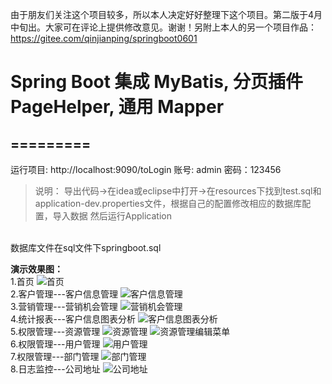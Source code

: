 由于朋友们关注这个项目较多，所以本人决定好好整理下这个项目。第二版于4月中旬出。大家可在评论上提供修改意见。谢谢！另附上本人的另一个项目作品：https://gitee.com/qinjianping/springboot0601
# Spring Boot 集成 MyBatis, 分页插件 PageHelper, 通用 Mapper 
=========
---------
运行项目:
    http://localhost:9090/toLogin
账号: admin         密码：123456

>说明：
导出代码->在idea或eclipse中打开->在resources下找到test.sql和application-dev.properties文件，根据自己的配置修改相应的数据库配置，导入数据
然后运行Application
<br/>
数据库文件在sql文件下springboot.sql
<br/>

**演示效果图：**
<br/>
1.首页
![首页](https://gitee.com/qinjianping/customer/raw/master/customer_img/1.png)
<br/>
2.客户管理---客户信息管理
![客户信息管理](https://gitee.com/qinjianping/customer/raw/master/customer_img/2.png)
<br/>
3.营销管理---营销机会管理
![营销机会管理](https://gitee.com/qinjianping/customer/raw/master/customer_img/3.png)
<br/>
4.统计报表---客户信息图表分析
![客户信息图表分析](https://gitee.com/qinjianping/customer/raw/master/customer_img/4.png)
<br/>
5.权限管理---资源管理
![资源管理](https://gitee.com/qinjianping/customer/raw/master/customer_img/5.png)
![资源管理编辑菜单](https://gitee.com/qinjianping/customer/raw/master/customer_img/6.png)
<br/>
6.权限管理---用户管理
![用户管理](https://gitee.com/qinjianping/customer/raw/master/customer_img/7.png)
<br/>
7.权限管理---部门管理
![部门管理](https://gitee.com/qinjianping/customer/raw/master/customer_img/8.png)
<br/>
8.日志监控---公司地址
![公司地址](https://gitee.com/qinjianping/customer/raw/master/customer_img/9.png)
<br/>